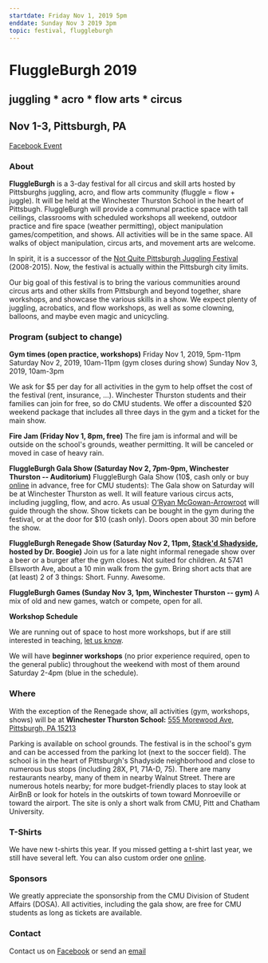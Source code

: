 ```yaml
---
startdate: Friday Nov 1, 2019 5pm
enddate: Sunday Nov 3 2019 3pm
topic: festival, fluggleburgh
--- 
```



# FluggleBurgh 2019

## juggling * acro * flow arts * circus

## Nov 1-3, Pittsburgh, PA

[Facebook Event](https://www.facebook.com/events/1437911102999501/)

### About

**FluggleBurgh** is a 3-day festival for all circus and skill arts hosted by Pittsburghs juggling, acro, and flow arts community (fluggle = flow + juggle). It will be held at the Winchester Thurston School in the heart of Pittsbugh. FluggleBurgh will provide a communal practice space with tall ceilings, classrooms with scheduled workshops all weekend, outdoor practice and fire space (weather permitting), object manipulation games/competition, and shows. All activities will be in the same space. All walks of object manipulation, circus arts, and movement arts are welcome.

In spirit, it is a successor of the [Not Quite Pittsburgh Juggling Festival](https://www.youtube.com/watch?v=_janE-erfKc) (2008-2015). Now, the festival is actually within the Pittsburgh city limits.

Our big goal of this festival is to bring the various communities around circus arts and other skills from Pittsburgh and beyond together, share workshops, and showcase the various skills in a show. We expect plenty of juggling, acrobatics, and flow workshops, as well as some clowning, balloons, and maybe even magic and unicycling.

### Program (subject to change)

**Gym times (open practice, workshops)**
Friday Nov 1, 2019, 5pm-11pm
Saturday Nov 2, 2019, 10am-11pm (gym closes during show)
Sunday Nov 3, 2019, 10am-3pm

We ask for $5 per day for all activities in the gym to help offset the cost of the festival (rent, insurance, ...). Winchester Thurston students and their families can join for free, so do CMU students. We offer a discounted $20 weekend package that includes all three days in the gym and a ticket for the main show.

**Fire Jam (Friday Nov 1, 8pm, free)**
The fire jam is informal and will be outside on the school's grounds, weather permitting. It will be canceled or moved in case of heavy rain.

**FluggleBurgh Gala Show (Saturday Nov 2, 7pm-9pm, Winchester Thurston -- Auditorium)**
FluggleBurgh Gala Show (10\$, cash only or buy [online](https://carnegiemellontickets.universitytickets.com/w/event.aspx?id=1948&p=1) in advance, free for CMU students): The Gala show on Saturday will be at Winchester Thurston as well. It will feature various circus acts, including juggling, flow, and acro. As usual [O’Ryan McGowan-Arrowroot](http://www.oryanarrowroot.com/about) will guide through the show.
Show tickets can be bought in the gym during the festival, or at the door for $10 (cash only). Doors open about 30 min before the show.

**FluggleBurgh Renegade Show (Saturday Nov 2, 11pm, [Stack'd Shadyside](https://www.stackdburgers.com/shadyside), hosted by Dr. Boogie)**
Join us for a late night informal renegade show over a beer or a burger after the gym closes. Not suited for children. At 5741 Ellsworth Ave, about a 10 min walk from the gym. Bring short acts that are (at least) 2 of 3 things: Short. Funny. Awesome.

**FluggleBurgh Games (Sunday Nov 3, 1pm, Winchester Thurston -- gym)**
A mix of old and new games, watch or compete, open for all.

**Workshop Schedule**



We are running out of space to host more workshops, but if are still interested in teaching, [let us know](https://forms.gle/WyEYEmbM5s1TcXcU8?fbclid=IwAR3kTo95gD1hHgxGEpiyVb9qLLxg_q_ToR9EfIzXqdY0qESFK19ULNpc8F8).

We will have **beginner workshops** (no prior experience required, open to the general public) throughout the weekend with most of them around Saturday 2-4pm (blue in the schedule).

### Where

With the exception of the Renegade show, all activities (gym, workshops, shows) will be at **Winchester Thurston School:** [555 Morewood Ave, Pittsburgh, PA 15213](https://www.google.com/maps/place/Winchester+Thurston+School/@40.4462609,-79.9293499,14.92z/data=!4m16!1m7!2m6!1shotels!5m4!5m2!1s2017-11-10!2i2!9i120!3m7!1s0x8834f23d7a2e9e55:0x549b754f124d6701!5m2!1s2017-11-10!2i2!8m2!3d40.4515467!4d-79.9420045)

Parking is available on school grounds. The festival is in the school's gym and can be accessed from the parking lot (next to the soccer field). The school is in the heart of Pittsburgh's Shadyside neighborhood and close to numerous bus stops (including 28X, P1, 71A-D, 75). There are many restaurants nearby, many of them in nearby Walnut Street. There are numerous hotels nearby; for more budget-friendly places to stay look at AirBnB or look for hotels in the outskirts of town toward Monroeville or toward the airport. The site is only a short walk from CMU, Pitt and Chatham University.



### T-Shirts

We have new t-shirts this year. If you missed getting a t-shirt last year, we still have several left. You can also custom order one [online](http://bit.ly/fluggleshirt).

### Sponsors

We greatly appreciate the sponsorship from the CMU Division of Student Affairs (DOSA). All activities, including the gala show, are free for CMU students as long as tickets are available.

### Contact

Contact us on [Facebook](https://www.facebook.com/events/1437911102999501/) or send an [email](mailto:kaestner@cs.cmu.edu)


